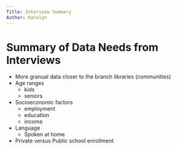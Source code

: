 ```yaml
---
Title: Interview Summary
Author: Karalyn
---
```


# Summary of Data Needs from Interviews

- More granual data closer to the branch libraries (communities)
- Age ranges
  - kids
  - seniors
- Socioeconomic factors
  - employment
  - education
  - income
- Language
  - Spoken at home
- Private versus Public school enrollment
